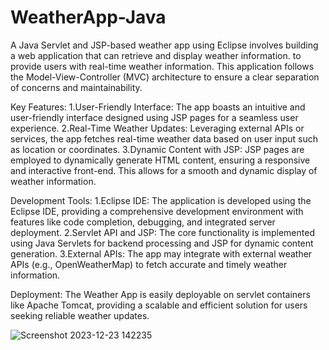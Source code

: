 # WeatherApp-Java
A Java Servlet and JSP-based weather app using Eclipse involves building a web application that can retrieve and display weather information.  to provide users with real-time weather information. This application follows the Model-View-Controller (MVC) architecture to ensure a clear separation of concerns and maintainability.

Key Features:
1.User-Friendly Interface:
The app boasts an intuitive and user-friendly interface designed using JSP pages for a seamless user experience.
2.Real-Time Weather Updates:
Leveraging external APIs or services, the app fetches real-time weather data based on user input such as location or coordinates.
3.Dynamic Content with JSP:
JSP pages are employed to dynamically generate HTML content, ensuring a responsive and interactive front-end. This allows for a smooth and dynamic display of weather information.

Development Tools:
1.Eclipse IDE:
The application is developed using the Eclipse IDE, providing a comprehensive development environment with features like code completion, debugging, and integrated server deployment.
2.Servlet API and JSP:
The core functionality is implemented using Java Servlets for backend processing and JSP for dynamic content generation.
3.External APIs:
The app may integrate with external weather APIs (e.g., OpenWeatherMap) to fetch accurate and timely weather information.

Deployment:
The Weather App is easily deployable on servlet containers like Apache Tomcat, providing a scalable and efficient solution for users seeking reliable weather updates.

![Screenshot 2023-12-23 142235](https://github.com/rheashetty23/WeatherApp-Java/assets/108348171/1781351a-e948-4df2-90e2-dffbc71ed2f5)

